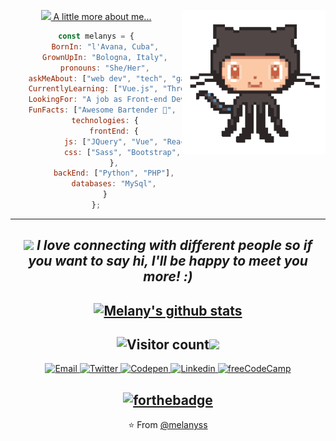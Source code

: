 <a target="_blank" href="https://github.com/melanyss"> <!-- <img src="https://github.com/melanyss/melanyss/blob/main/banner.png"></a> -->
    <img align='right' src="https://raw.githubusercontent.com/iCharlesZ/FigureBed/master/img/octocat.gif" width="230">

<div align="center">
<img src="https://media.giphy.com/media/VgCDAzcKvsR6OM0uWg/giphy.gif" width="50"> A little more about me...  
    
```javascript
const melanys = {
    BornIn: "l'Avana, Cuba",
    GrownUpIn: "Bologna, Italy",
    pronouns: "She/Her",
    askMeAbout: ["web dev", "tech", "games"],
    CurrentlyLearning: ["Vue.js", "Three.js", "GSAP"],
    LookingFor: "A job as Front-end Developer",
    FunFacts: ["Awesome Bartender 🍹", "Guitarist 🎸", "Basketball Player 🏀"],
    technologies: {
        frontEnd: {
            js: ["JQuery", "Vue", "React"],
            css: ["Sass", "Bootstrap", "Tailwind CSS", "Pure CSS"]
        },
        backEnd: ["Python", "PHP"],
        databases: "MySql",
    }
};
```
---
<img src="https://media.giphy.com/media/LnQjpWaON8nhr21vNW/giphy.gif" width="60"> <em><b>I love connecting with different people</b> so if you want to say <b>hi, I'll be happy to meet you more!</b> :)</em>
---

## [![Melany's github stats](https://github-readme-stats.vercel.app/api?username=melanyss)](https://github.com/melanyss/github-readme-stats)
## ![Visitor count](https://visitor-badge.laobi.icu/badge?page_id=melanyss.melanyss)<img src="https://media.giphy.com/media/dxn6fRlTIShoeBr69N/giphy.gif" width="30">

<p align="center">
    <a href="mailto:melanyss@pm.me" target="_blank">
        <img src="https://img.icons8.com/fluent/48/000000/email.png" alt="Email" width="70px" height="70px" style="img:hover {-webkit-transform: scale(1.1);
  transform: scale(1.1);}">
    </a>
    <a href="https://twitter.com/MelanysFT" target="_blank">
        <img src="https://img.icons8.com/cute-clipart/64/000000/twitter.png" alt="Twitter" width="70px" height="70px" style="img:hover {-webkit-transform: scale(1.1);
  transform: scale(1.1);}">
    </a>
    <a href="https://codepen.io/melanys/" target="_blank">
        <img src="https://img.icons8.com/ios-filled/50/000000/codepen.png" alt="Codepen" width="70px" height="70px" style="img:hover {-webkit-transform: scale(1.1);
  transform: scale(1.1);}">
    </a>
    <a href="https://www.linkedin.com/in/melanysft/" target="_blank">
        <img src="https://img.icons8.com/cute-clipart/64/000000/linkedin.png" alt="Linkedin" width="70px" height="70px" style="img:hover {-webkit-transform: scale(1.1);
  transform: scale(1.1);}">
    </a>
    <a href="https://www.freecodecamp.org/melanys" target="_blank">
        <img src="https://api.iconify.design/simple-icons:freecodecamp.svg" alt="freeCodeCamp" width="70px" height="70px" style="img:hover {-webkit-transform: scale(1.1);
  transform: scale(1.1);}">
    </a></p>

## [![forthebadge](https://forthebadge.com/images/badges/built-with-love.svg)](https://forthebadge.com)

    
⭐️ From [@melanyss](https://github.com/melanyss)


</div>
